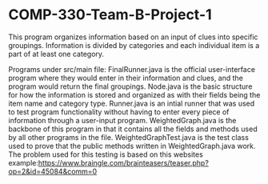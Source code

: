 # COMP-330-Team-B-Project-1

This program organizes information based on an input of clues into specific groupings. Information is divided by categories and each individual item is a part of at least one category.

Programs under src/main file:
FinalRunner.java is the official user-interface program where they would enter in their information and clues, and the program would return the final groupings.
Node.java is the basic structure for how the information is stored and organized as with their fields being the item name and category type.
Runner.java is an intial runner that was used to test program functionality without having to enter every piece of information through a user-input program.
WeightedGraph.java is the backbone of this program in that it contains all the fields and methods used by all other programs in the file.
WeightedGraphTest.java is the test class used to prove that the public methods written in WeightedGraph.java work.
The problem used for this testing is based on this websites example:https://www.braingle.com/brainteasers/teaser.php?op=2&id=45084&comm=0

